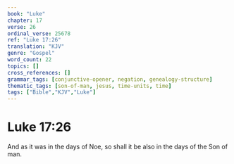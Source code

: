 ```yaml
---
book: "Luke"
chapter: 17
verse: 26
ordinal_verse: 25678
ref: "Luke 17:26"
translation: "KJV"
genre: "Gospel"
word_count: 22
topics: []
cross_references: []
grammar_tags: [conjunctive-opener, negation, genealogy-structure]
thematic_tags: [son-of-man, jesus, time-units, time]
tags: ["Bible","KJV","Luke"]
---
```


# Luke 17:26

And as it was in the days of Noe, so shall it be also in the days of the Son of man.
